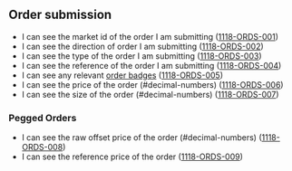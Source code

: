 ## Order submission

- I can see the market id of the order I am submitting (<a name="1118-ORDS-001" href="#1118-ORDS-001">1118-ORDS-001</a>)
- I can see the direction of order I am submitting (<a name="1118-ORDS-002" href="#1118-ORDS-002">1118-ORDS-002</a>)
- I can see the type of the order I am submitting (<a name="1118-ORDS-003" href="#1118-ORDS-003">1118-ORDS-003</a>)
- I can see the reference of the order I am submitting (<a name="1118-ORDS-004" href="#1118-ORDS-004">1118-ORDS-004</a>)
- I can see any relevant [order badges](#order-badges) (<a name="1118-ORDS-005" href="#1118-ORDS-005">1118-ORDS-005</a>)
- I can see the price of the order (#decimal-numbers) (<a name="1118-ORDS-006" href="#1118-ORDS-006">1118-ORDS-006</a>)
- I can see the size of the order (#decimal-numbers) (<a name="1118-ORDS-007" href="#1118-ORDS-007">1118-ORDS-007</a>)

### Pegged Orders

- I can see the raw offset price of the order (#decimal-numbers) (<a name="1118-ORDS-008" href="#1118-ORDS-008">1118-ORDS-008</a>)
- I can see the reference price of the order (<a name="1118-ORDS-009" href="#1118-ORDS-009">1118-ORDS-009</a>)
